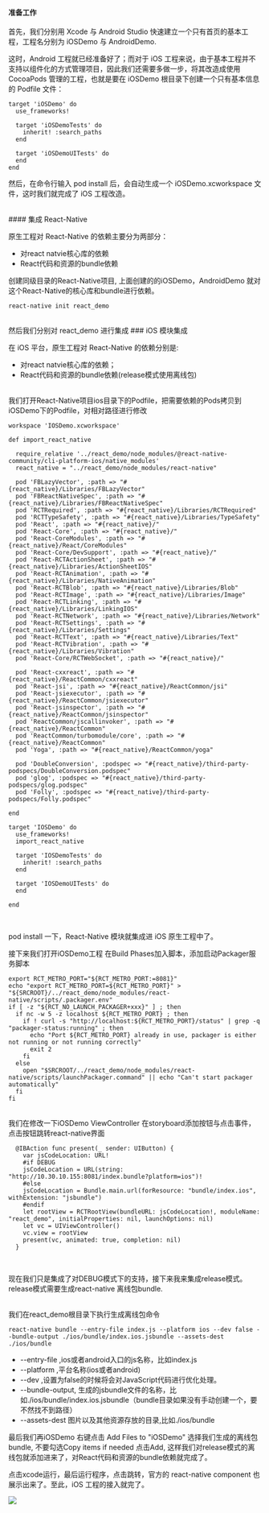 #### 准备工作
首先，我们分别用 Xcode 与 Android Studio 快速建立一个只有首页的基本工程，工程名分别为 iOSDemo 与 AndroidDemo.

这时，Android 工程就已经准备好了；而对于 iOS 工程来说，由于基本工程并不支持以组件化的方式管理项目，因此我们还需要多做一步，将其改造成使用 CocoaPods 管理的工程，也就是要在 iOSDemo 根目录下创建一个只有基本信息的 Podfile 文件：

```
target 'iOSDemo' do
  use_frameworks!

  target 'iOSDemoTests' do
    inherit! :search_paths
  end

  target 'iOSDemoUITests' do
  end
end
```
然后，在命令行输入 pod install 后，会自动生成一个 iOSDemo.xcworkspace 文件，这时我们就完成了 iOS 工程改造。


</br>
#### 集成 React-Native

原生工程对 React-Native 的依赖主要分为两部分：
+ 对react natvie核心库的依赖
+ React代码和资源的bundle依赖

创建同级目录的React-Native项目, 上面创建的的iOSDemo，AndroidDemo 就对这个React-Native的核心库和bundle进行依赖。

```
react-native init react_demo
```

</br>
然后我们分别对 react_demo 进行集成
### iOS 模块集成

在 iOS 平台，原生工程对 React-Native 的依赖分别是:

+ 对react natvie核心库的依赖；
+ React代码和资源的bundle依赖(release模式使用离线包)

</br>
我们打开React-Native项目ios目录下的Podfile，把需要依赖的Pods拷贝到iOSDemo下的Podfile，对相对路径进行修改


```
workspace 'IOSDemo.xcworkspace'

def import_react_native
  
  require_relative '../react_demo/node_modules/@react-native-community/cli-platform-ios/native_modules'
  react_native = "../react_demo/node_modules/react-native"
  
  pod 'FBLazyVector', :path => "#{react_native}/Libraries/FBLazyVector"
  pod 'FBReactNativeSpec', :path => "#{react_native}/Libraries/FBReactNativeSpec"
  pod 'RCTRequired', :path => "#{react_native}/Libraries/RCTRequired"
  pod 'RCTTypeSafety', :path => "#{react_native}/Libraries/TypeSafety"
  pod 'React', :path => "#{react_native}/"
  pod 'React-Core', :path => "#{react_native}/"
  pod 'React-CoreModules', :path => "#{react_native}/React/CoreModules"
  pod 'React-Core/DevSupport', :path => "#{react_native}/"
  pod 'React-RCTActionSheet', :path => "#{react_native}/Libraries/ActionSheetIOS"
  pod 'React-RCTAnimation', :path => "#{react_native}/Libraries/NativeAnimation"
  pod 'React-RCTBlob', :path => "#{react_native}/Libraries/Blob"
  pod 'React-RCTImage', :path => "#{react_native}/Libraries/Image"
  pod 'React-RCTLinking', :path => "#{react_native}/Libraries/LinkingIOS"
  pod 'React-RCTNetwork', :path => "#{react_native}/Libraries/Network"
  pod 'React-RCTSettings', :path => "#{react_native}/Libraries/Settings"
  pod 'React-RCTText', :path => "#{react_native}/Libraries/Text"
  pod 'React-RCTVibration', :path => "#{react_native}/Libraries/Vibration"
  pod 'React-Core/RCTWebSocket', :path => "#{react_native}/"
  
  pod 'React-cxxreact', :path => "#{react_native}/ReactCommon/cxxreact"
  pod 'React-jsi', :path => "#{react_native}/ReactCommon/jsi"
  pod 'React-jsiexecutor', :path => "#{react_native}/ReactCommon/jsiexecutor"
  pod 'React-jsinspector', :path => "#{react_native}/ReactCommon/jsinspector"
  pod 'ReactCommon/jscallinvoker', :path => "#{react_native}/ReactCommon"
  pod 'ReactCommon/turbomodule/core', :path => "#{react_native}/ReactCommon"
  pod 'Yoga', :path => "#{react_native}/ReactCommon/yoga"
  
  pod 'DoubleConversion', :podspec => "#{react_native}/third-party-podspecs/DoubleConversion.podspec"
  pod 'glog', :podspec => "#{react_native}/third-party-podspecs/glog.podspec"
  pod 'Folly', :podspec => "#{react_native}/third-party-podspecs/Folly.podspec"

end

target 'IOSDemo' do
  use_frameworks!
  import_react_native
  
  target 'IOSDemoTests' do
    inherit! :search_paths
  end

  target 'IOSDemoUITests' do
  end

end


```

</br>
pod install 一下，React-Native 模块就集成进 iOS 原生工程中了。


接下来我们打开iOSDemo工程 在Build Phases加入脚本，添加启动Packager服务脚本
</br>

```
export RCT_METRO_PORT="${RCT_METRO_PORT:=8081}"
echo "export RCT_METRO_PORT=${RCT_METRO_PORT}" > "${SRCROOT}/../react_demo/node_modules/react-native/scripts/.packager.env"
if [ -z "${RCT_NO_LAUNCH_PACKAGER+xxx}" ] ; then
  if nc -w 5 -z localhost ${RCT_METRO_PORT} ; then
    if ! curl -s "http://localhost:${RCT_METRO_PORT}/status" | grep -q "packager-status:running" ; then
      echo "Port ${RCT_METRO_PORT} already in use, packager is either not running or not running correctly"
      exit 2
    fi
  else
    open "$SRCROOT/../react_demo/node_modules/react-native/scripts/launchPackager.command" || echo "Can't start packager automatically"
  fi
fi

```

</br>
我们在修改一下iOSDemo ViewController 在storyboard添加按钮与点击事件，点击按钮跳转react-native界面

```
  @IBAction func present(_ sender: UIButton) {
    var jsCodeLocation: URL!
    #if DEBUG
    jsCodeLocation = URL(string: "http://10.30.10.155:8081/index.bundle?platform=ios")!
    #else
    jsCodeLocation = Bundle.main.url(forResource: "bundle/index.ios", withExtension: "jsbundle")
    #endif
    let rootView = RCTRootView(bundleURL: jsCodeLocation!, moduleName: "react_demo", initialProperties: nil, launchOptions: nil)
    let vc = UIViewController()
    vc.view = rootView
    present(vc, animated: true, completion: nil)
  }
```

</br>

现在我们只是集成了对DEBUG模式下的支持，接下来我来集成release模式。release模式需要生成react-native 离线包bundle.

</br>
我们在react_demo根目录下执行生成离线包命令

```
react-native bundle --entry-file index.js --platform ios --dev false --bundle-output ./ios/bundle/index.ios.jsbundle --assets-dest ./ios/bundle
```

* --entry-file ,ios或者android入口的js名称，比如index.js
*  --platform ,平台名称(ios或者android)
*  --dev ,设置为false的时候将会对JavaScript代码进行优化处理。
*  --bundle-output, 生成的jsbundle文件的名称，比如./ios/bundle/index.ios.jsbundle（bundle目录如果没有手动创建一个，要不然找不到路径）
*  --assets-dest 图片以及其他资源存放的目录,比如./ios/bundle

最后我们再iOSDemo 右键点击 Add Files to "iOSDemo" 选择我们生成的离线包bundle, 不要勾选Copy items if needed 点击Add, 这样我们对release模式的离线包就添加进来了，对React代码和资源的bundle依赖就完成了。

点击xcode运行，最后运行程序，点击跳转，官方的 react-native component 也展示出来了。至此，iOS 工程的接入就完了。


![](/Users/app/Desktop/ios_demo_s.png)

</br>
</br>




